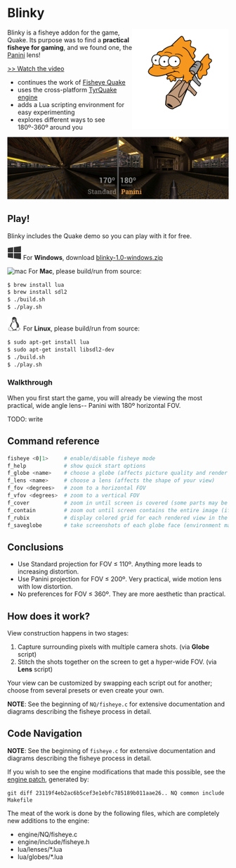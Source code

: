 # Blinky

<img src="readme-img/blinky-rocket.png" align="right" width="220px"/>

Blinky is a fisheye addon for the game, Quake.  Its purpose was to find a
__practical fisheye for gaming__, and we found one, the [Panini] lens!

[>> Watch the video](http://youtu.be/jQOJ3yCK8pI)

- continues the work of [Fisheye Quake](http://strlen.com/gfxengine/fisheyequake/)
- uses the cross-platform [TyrQuake engine](http://disenchant.net/tyrquake/)
- adds a Lua scripting environment for easy experimenting
- explores different ways to see 180º-360º around you

![old-and-new](readme-img/old-and-new.jpg)

## Play!

Blinky includes the Quake demo so you can play with it for free.

![windows](readme-img/windows.png) For __Windows__, download [blinky-1.0-windows.zip](https://github.com/shaunlebron/blinky/releases/download/1.0/blinky-1.0-windows.zip)

![mac](readme-img/mac.png) For __Mac__, please build/run from source:

```sh
$ brew install lua
$ brew install sdl2
$ ./build.sh
$ ./play.sh
```

![linux](readme-img/linux.png) For __Linux__, please build/run from source:

```sh
$ sudo apt-get install lua
$ sudo apt-get install libsdl2-dev
$ ./build.sh
$ ./play.sh
```

### Walkthrough

When you first start the game, you will already be viewing the most practical,
wide angle lens-- Panini with 180º horizontal FOV.

TODO: write

## Command reference

```sh
fisheye <0|1>     # enable/disable fisheye mode
f_help            # show quick start options
f_globe <name>    # choose a globe (affects picture quality and render speed)
f_lens <name>     # choose a lens (affects the shape of your view)
f_fov <degrees>   # zoom to a horizontal FOV
f_vfov <degrees>  # zoom to a vertical FOV
f_cover           # zoom in until screen is covered (some parts may be hidden)
f_contain         # zoom out until screen contains the entire image (if possible)
f_rubix           # display colored grid for each rendered view in the globe
f_saveglobe       # take screenshots of each globe face (environment map)
```

## Conclusions

- Use Standard projection for FOV ≤ 110º.  Anything more leads to increasing distortion.
- Use Panini projection for FOV ≤ 200º.  Very practical, wide motion lens with low distortion.
- No preferences for FOV ≤ 360º.  They are more aesthetic than practical.

## How does it work?

View construction happens in two stages:

1. Capture surrounding pixels with multiple camera shots. (via __Globe__ script)
1. Stitch the shots together on the screen to get a hyper-wide FOV. (via __Lens__ script)

Your view can be customized by swapping each script out for another; choose
from several presets or even create your own.

__NOTE__: See the beginning of `NQ/fisheye.c` for extensive documentation and
diagrams describing the fisheye process in detail.


## Code Navigation

__NOTE__: See the beginning of `fisheye.c` for extensive documentation and
diagrams describing the fisheye process in detail.

If you wish to see the engine modifications that made this possible, see the
[engine patch](engine/fisheye.patch), generated by:

```
git diff 23119f4eb2ac6b5cef3e1ebfc785189b011aae26.. NQ common include Makefile
```

The meat of the work is done by the following files, which are completely
new additions to the engine:

- engine/NQ/fisheye.c
- engine/include/fisheye.h
- lua/lenses/*.lua
- lua/globes/*.lua

[Panini]: http://tksharpless.net/vedutismo/Pannini/
